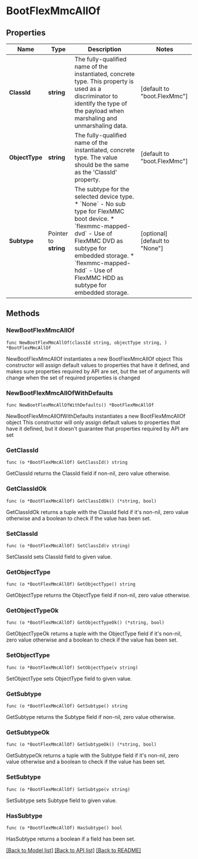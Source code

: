 # BootFlexMmcAllOf

## Properties

Name | Type | Description | Notes
------------ | ------------- | ------------- | -------------
**ClassId** | **string** | The fully-qualified name of the instantiated, concrete type. This property is used as a discriminator to identify the type of the payload when marshaling and unmarshaling data. | [default to "boot.FlexMmc"]
**ObjectType** | **string** | The fully-qualified name of the instantiated, concrete type. The value should be the same as the &#39;ClassId&#39; property. | [default to "boot.FlexMmc"]
**Subtype** | Pointer to **string** | The subtype for the selected device type. * &#x60;None&#x60; - No sub type for FlexMMC boot device. * &#x60;flexmmc-mapped-dvd&#x60; - Use of FlexMMC DVD as subtype for embedded storage. * &#x60;flexmmc-mapped-hdd&#x60; - Use of FlexMMC HDD as subtype for embedded storage. | [optional] [default to "None"]

## Methods

### NewBootFlexMmcAllOf

`func NewBootFlexMmcAllOf(classId string, objectType string, ) *BootFlexMmcAllOf`

NewBootFlexMmcAllOf instantiates a new BootFlexMmcAllOf object
This constructor will assign default values to properties that have it defined,
and makes sure properties required by API are set, but the set of arguments
will change when the set of required properties is changed

### NewBootFlexMmcAllOfWithDefaults

`func NewBootFlexMmcAllOfWithDefaults() *BootFlexMmcAllOf`

NewBootFlexMmcAllOfWithDefaults instantiates a new BootFlexMmcAllOf object
This constructor will only assign default values to properties that have it defined,
but it doesn't guarantee that properties required by API are set

### GetClassId

`func (o *BootFlexMmcAllOf) GetClassId() string`

GetClassId returns the ClassId field if non-nil, zero value otherwise.

### GetClassIdOk

`func (o *BootFlexMmcAllOf) GetClassIdOk() (*string, bool)`

GetClassIdOk returns a tuple with the ClassId field if it's non-nil, zero value otherwise
and a boolean to check if the value has been set.

### SetClassId

`func (o *BootFlexMmcAllOf) SetClassId(v string)`

SetClassId sets ClassId field to given value.


### GetObjectType

`func (o *BootFlexMmcAllOf) GetObjectType() string`

GetObjectType returns the ObjectType field if non-nil, zero value otherwise.

### GetObjectTypeOk

`func (o *BootFlexMmcAllOf) GetObjectTypeOk() (*string, bool)`

GetObjectTypeOk returns a tuple with the ObjectType field if it's non-nil, zero value otherwise
and a boolean to check if the value has been set.

### SetObjectType

`func (o *BootFlexMmcAllOf) SetObjectType(v string)`

SetObjectType sets ObjectType field to given value.


### GetSubtype

`func (o *BootFlexMmcAllOf) GetSubtype() string`

GetSubtype returns the Subtype field if non-nil, zero value otherwise.

### GetSubtypeOk

`func (o *BootFlexMmcAllOf) GetSubtypeOk() (*string, bool)`

GetSubtypeOk returns a tuple with the Subtype field if it's non-nil, zero value otherwise
and a boolean to check if the value has been set.

### SetSubtype

`func (o *BootFlexMmcAllOf) SetSubtype(v string)`

SetSubtype sets Subtype field to given value.

### HasSubtype

`func (o *BootFlexMmcAllOf) HasSubtype() bool`

HasSubtype returns a boolean if a field has been set.


[[Back to Model list]](../README.md#documentation-for-models) [[Back to API list]](../README.md#documentation-for-api-endpoints) [[Back to README]](../README.md)


